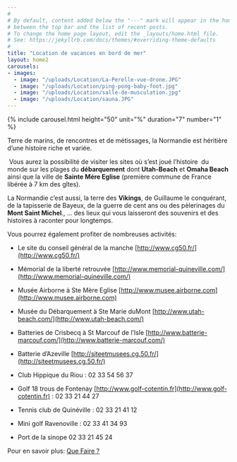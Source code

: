 ```yaml
---
#
# By default, content added below the "---" mark will appear in the home page
# between the top bar and the list of recent posts.
# To change the home page layout, edit the _layouts/home.html file.
# See: https://jekyllrb.com/docs/themes/#overriding-theme-defaults
#
title: "Location de vacances en bord de mer"
layout: home2
carousels:
- images:
  - image: "/uploads/Location/La-Perelle-vue-drone.JPG"
  - image: "/uploads/Location/ping-pong-baby-foot.jpg"
  - image: "/uploads/Location/salle-de-musculation.jpg"
  - image: "/uploads/Location/sauna.JPG"
---
```



{% include carousel.html height="50" unit="%" duration="7" number="1" %}


Terre de marins, de rencontres et de métissages, la Normandie est héritière d’une histoire riche et variée.

 Vous aurez la possibilité de visiter les sites où s’est joué l’histoire  du monde sur les plages du **débarquement** dont **Utah-Beach** et **Omaha Beach** ainsi que la ville de **Sainte Mére Eglise** (première commune de France libérée à 7 km des gîtes).

La Normandie c’est aussi, la terre des **Vikings**, de Guillaume le conquérant, de la tapisserie de Bayeux, de la guerre de cent ans ou des pèlerinages du **Mont Saint Michel**., … des lieux qui vous laisseront des souvenirs et des histoires à raconter pour longtemps.

Vous pourrez également profiter de nombreuses activités:

*   Le site du conseil général de la manche [http://www.cg50.fr/](http://www.cg50.fr/)
*   Mémorial de la liberté retrouvée [http://www.memorial-quineville.com/](http://www.memorial-quineville.com/)
*   Musée Airborne à Ste Mère Eglise [http://www.musee.airborne.com](http://www.musee.airborne.com)
    
*   Musée du Débarquement à Ste Marie duMont [http://www.utah-beach.com/](http://www.utah-beach.com/)
*   Batteries de Crisbecq à St Marcouf de l’Isle [http://www.batterie-marcouf.com/](http://www.batterie-marcouf.com/)
*   Batterie d’Azeville [http://siteetmusees.cg.50.fr/](http://siteetmusees.cg.50.fr/)

*   Club Hippique du Riou : 02 33 54 56 37
*   Golf 18 trous de Fontenay  [http://www.golf-cotentin.fr](http://www.golf-cotentin.fr) : 02 33 21 44 27
*   Tennis club de Quinéville : 02 33 21 41 12
*   Mini golf Ravenoville : 02 33 41 34 93
*   Port de la sinope 02 33 21 45 24

Pour en savoir plus: [Que Faire ?](/activites/QueFaire)